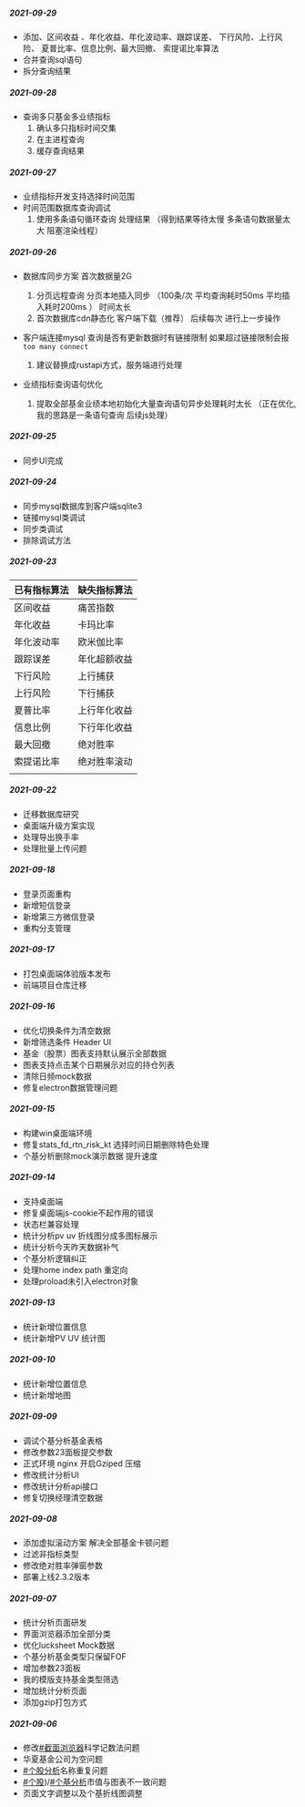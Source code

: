 ##### 2021-09-29

- 添加、区间收益 、年化收益、年化波动率、跟踪误差、 下行风险、上行风险、 夏普比率、信息比例、最大回撤、 索提诺比率算法
- 合并查询sql语句
- 拆分查询结果

##### 2021-09-28

- 查询多只基金多业绩指标
  1. 确认多只指标时间交集
  2. 在主进程查询
  3. 缓存查询结果

##### 2021-09-27

- 业绩指标开发支持选择时间范围
- 时间范围数据库查询调试
  1. 使用多条语句循环查询 处理结果 （得到结果等待太慢 多条语句数据量太大 阻塞渲染线程）

##### 2021-09-26

- 数据库同步方案 首次数据量2G 
  1.  分页远程查询 分页本地插入同步 （100条/次  平均查询耗时50ms 平均插入耗时200ms ） 时间太长
  2. 首次数据库cdn静态化 客户端下载（推荐） 后续每次 进行上一步操作

- 客户端连接mysql 查询是否有更新数据时有链接限制 如果超过链接限制会报 `too many connect`

  1. 建议替换成rustapi方式，服务端进行处理

- 业绩指标查询语句优化 

  1. 提取全部基金业绩本地初始化大量查询语句异步处理耗时太长 （正在优化,我的思路是一条语句查询 后续js处理）

     

##### 2021-09-25

- 同步UI完成

##### 2021-09-24

- 同步mysql数据库到客户端sqlite3
- 链接mysql类调试
- 同步类调试
- 排除调试方法

##### 2021-09-23

| 已有指标算法 | 缺失指标算法 |
| ------------ | ------------ |
| 区间收益     | 痛苦指数     |
| 年化收益     | 卡玛比率     |
| 年化波动率   | 欧米伽比率   |
| 跟踪误差     | 年化超额收益 |
| 下行风险     | 上行捕获     |
| 上行风险     | 下行捕获     |
| 夏普比率     | 上行年化收益 |
| 信息比例     | 下行年化收益 |
| 最大回撤     | 绝对胜率     |
| 索提诺比率   | 绝对胜率滚动 |
|              |              |

##### 2021-09-22

- 迁移数据库研究
- 桌面端升级方案实现
- 处理导出换手率
- 处理批量上传问题

##### 2021-09-18

- 登录页面重构
- 新增短信登录
- 新增第三方微信登录
- 重构分支管理

##### 2021-09-17

- 打包桌面端体验版本发布
- 前端项目仓库迁移

##### 2021-09-16

- 优化切换条件为清空数据
- 新增筛选条件 Header UI
- 基金（股票）图表支持默认展示全部数据
- 图表支持点击某个日期展示对应的持仓列表
- 清除日频mock数据
- 修复electron数据管理问题

##### 2021-09-15

- 构建win桌面端环境
- 修复stats_fd_rtn_risk_kt 选择时间日期删除特色处理
- 个基分析删除mock演示数据 提升速度

##### 2021-09-14

- 支持桌面端 
- 修复桌面端js-cookie不起作用的错误
- 状态栏兼容处理
- 统计分析pv uv 折线图分成多图标展示
- 统计分析今天昨天数据补气
- 个基分析逻辑纠正
- 处理home index path 重定向
- 处理proload未引入electron对象

##### 2021-09-13

- 统计新增位置信息
- 统计新增PV UV 统计图

##### 2021-09-10

- 统计新增位置信息
- 统计新增地图

##### 2021-09-09

- 调试个基分析基金表格
- 修改参数23面板提交参数
- 正式环境 nginx 开启Gziped 压缩
- 修改统计分析UI
- 修改统计分析api接口
- 修复切换经理清空数据

##### 2021-09-08

- 添加虚拟滚动方案 解决全部基金卡顿问题
- 过滤非指标类型
- 修改绝对胜率弹窗参数
- 部署上线2.3.2版本

##### 2021-09-07

- 统计分析页面研发
- 界面浏览器添加全部分类
- 优化lucksheet Mock数据
- 个基分析基金类型只保留FOF
- 增加参数23面板
- 我的模版支持基金类型筛选
- 增加统计分析页面
- 添加gzip打包方式

##### 2021-09-06

- 修改[#截面浏览器](http://mp.datumwealth.com/funddatabrowse/funddatabrowse/list)科学记数法问题
- 华夏基金公司为空问题
- [#个股分析](http://mp.datumwealth.com/stockanalysis/index)名称重复问题
- [#个股](http://mp.datumwealth.com/stockanalysis/index))/[#个基分析](http://mp.datumwealth.com/stockanalysis/index)市值与图表不一致问题
- 页面文字调整以及个基折线图调整


